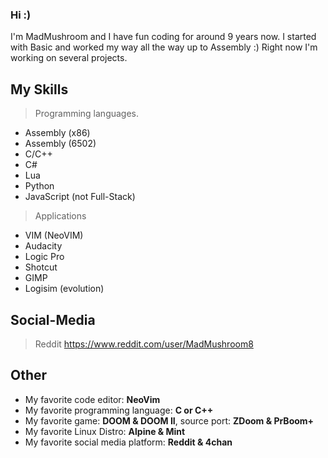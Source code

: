 ### Hi :)

I'm MadMushroom and I have fun coding for around 9 years now. I started with Basic and worked my way all the way up to Assembly :) Right now I'm working on several projects.


My Skills
-----------------------------------------------------------------------
> Programming languages.

* Assembly (x86)
* Assembly (6502)
* C/C++
* C#
* Lua
* Python
* JavaScript (not Full-Stack)

> Applications

* VIM (NeoVIM)
* Audacity
* Logic Pro
* Shotcut
* GIMP
* Logisim (evolution)


Social-Media
-----------------------------------------------------------------------

> Reddit
https://www.reddit.com/user/MadMushroom8


Other
-----------------------------------------------------------------------
* My favorite code editor: **NeoVim**
* My favorite programming language: **C or C++**
* My favorite game: **DOOM & DOOM II**, source port: **ZDoom & PrBoom+**
* My favorite Linux Distro: **Alpine & Mint**
* My favorite social media platform: **Reddit & 4chan**
